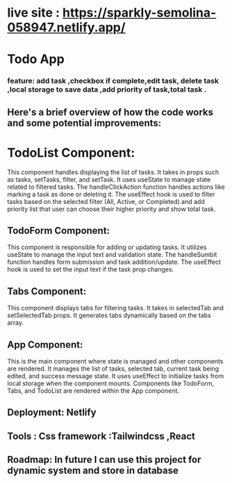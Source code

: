 # live site :  https://sparkly-semolina-058947.netlify.app/
# Todo App
 ### feature:  add task ,checkbox if complete,edit task, delete task ,local storage to save data ,add priority of task,total task .



## Here's a brief overview of how the code works and some potential improvements:

# TodoList Component:

This component handles displaying the list of tasks.
It takes in props such as tasks, setTasks, filter, and setTask.
It uses useState to manage state related to filtered tasks.
The handleClickAction function handles actions like marking a task as done or deleting it.
The useEffect hook is used to filter tasks based on the selected filter (All, Active, or Completed).and add priority list that user can choose their higher priority and show total task.

## TodoForm Component:

This component is responsible for adding or updating tasks.
It utilizes useState to manage the input text and validation state.
The handleSumbit function handles form submission and task addition/update.
The useEffect hook is used to set the input text if the task prop changes.

## Tabs Component:

This component displays tabs for filtering tasks.
It takes in selectedTab and setSelectedTab props.
It generates tabs dynamically based on the tabs array.

## App Component:

This is the main component where state is managed and other components are rendered.
It manages the list of tasks, selected tab, current task being edited, and success message state.
It uses useEffect to initialize tasks from local storage when the component mounts.
Components like TodoForm, Tabs, and TodoList are rendered within the App component.

## Deployment: Netlify 
## Tools : Css framework :Tailwindcss ,React 
## Roadmap: In future I can use this project for dynamic system and store in database 